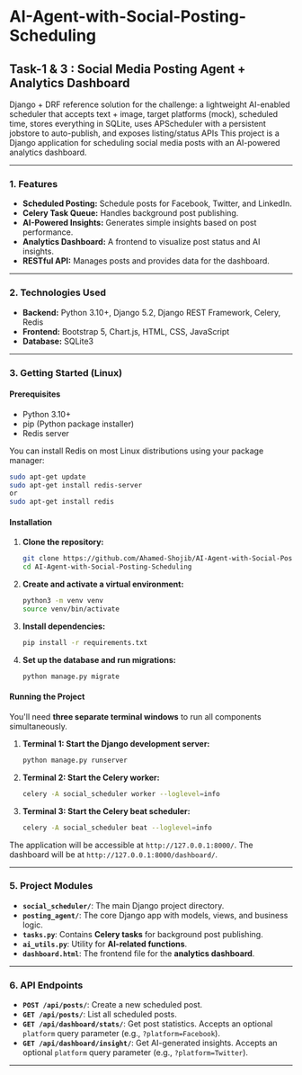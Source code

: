 # AI-Agent-with-Social-Posting-Scheduling 

## Task-1 & 3 : Social Media Posting Agent + Analytics Dashboard
Django + DRF reference solution for the challenge: a lightweight AI-enabled scheduler that accepts text + image, target platforms (mock), scheduled time, stores everything in SQLite, uses APScheduler with a persistent jobstore to auto-publish, and exposes listing/status APIs
This project is a Django application for scheduling social media posts with an AI-powered analytics dashboard.

-----

### 1. Features

* **Scheduled Posting:** Schedule posts for Facebook, Twitter, and LinkedIn.
* **Celery Task Queue:** Handles background post publishing.
* **AI-Powered Insights:** Generates simple insights based on post performance.
* **Analytics Dashboard:** A frontend to visualize post status and AI insights.
* **RESTful API:** Manages posts and provides data for the dashboard.

-----

### 2. Technologies Used

* **Backend:** Python 3.10+, Django 5.2, Django REST Framework, Celery, Redis
* **Frontend:** Bootstrap 5, Chart.js, HTML, CSS, JavaScript
* **Database:** SQLite3

-----

### 3. Getting Started (Linux)

#### Prerequisites

* Python 3.10+
* pip (Python package installer)
* Redis server

You can install Redis on most Linux distributions using your package manager:

```bash
sudo apt-get update
sudo apt-get install redis-server
or
sudo apt-get install redis
```

#### Installation

1. **Clone the repository:**
   ```bash
   git clone https://github.com/Ahamed-Shojib/AI-Agent-with-Social-Posting-Scheduling.git
   cd AI-Agent-with-Social-Posting-Scheduling
   ```
2. **Create and activate a virtual environment:**
   ```bash
   python3 -m venv venv
   source venv/bin/activate
   ```
3. **Install dependencies:**
   ```bash
   pip install -r requirements.txt
   ```
4. **Set up the database and run migrations:**
   ```bash
   python manage.py migrate
   ```

#### Running the Project

You'll need **three separate terminal windows** to run all components simultaneously.

1. **Terminal 1: Start the Django development server:**
   ```bash
   python manage.py runserver
   ```
2. **Terminal 2: Start the Celery worker:**
   ```bash
   celery -A social_scheduler worker --loglevel=info
   ```
3. **Terminal 3: Start the Celery beat scheduler:**
   ```bash
   celery -A social_scheduler beat --loglevel=info
   ```

The application will be accessible at `http://127.0.0.1:8000/`. The dashboard will be at `http://127.0.0.1:8000/dashboard/`.

-----

### 5. Project Modules

* **`social_scheduler/`**: The main Django project directory.
* **`posting_agent/`**: The core Django app with models, views, and business logic.
* **`tasks.py`**: Contains **Celery tasks** for background post publishing.
* **`ai_utils.py`**: Utility for **AI-related functions**.
* **`dashboard.html`**: The frontend file for the **analytics dashboard**.

-----

### 6. API Endpoints

* **`POST /api/posts/`**: Create a new scheduled post.
* **`GET /api/posts/`**: List all scheduled posts.
* **`GET /api/dashboard/stats/`**: Get post statistics. Accepts an optional `platform` query parameter (e.g., `?platform=Facebook`).
* **`GET /api/dashboard/insight/`**: Get AI-generated insights. Accepts an optional `platform` query parameter (e.g., `?platform=Twitter`).

-----

